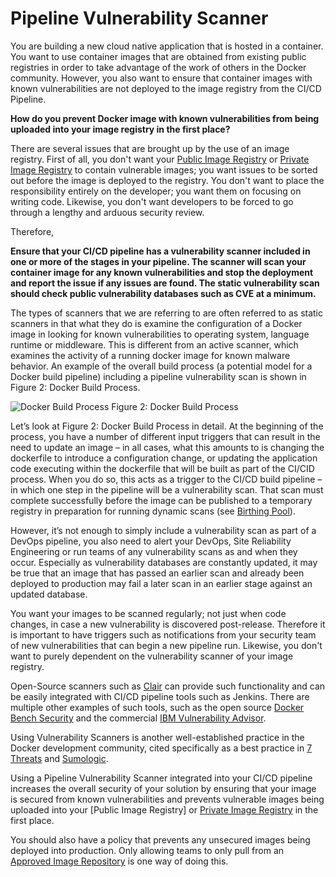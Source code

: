 # Pipeline Vulnerability Scanner

You are building a new cloud native application that is hosted in a container.  You want to use container images that are obtained from existing public registries in order to take advantage of the work of others in the Docker community.  However, you also want to ensure that container images with known vulnerabilities are not deployed to the image registry from the CI/CD Pipeline.

**How do you prevent Docker image with known vulnerabilities from being uploaded into your image registry in the first place?**

There are several issues that are brought up by the use of an image registry.  First of all, you don't want your [Public Image Registry](https://github.com/cdegroot/cloud-patterns-book/blob/master/container-architecture/public-image-registry.md) or [Private Image Registry](https://github.com/cdegroot/cloud-patterns-book/blob/master/container-architecture/private-image-registry.md) to contain vulnerable images; you want issues to be sorted out before the image is deployed to the registry.  You don't want to place the responsibility entirely on the developer; you want them on focusing on writing code.  Likewise, you don't want developers to be forced to go through a lengthy and arduous security review.

Therefore,

**Ensure that your CI/CD pipeline has a vulnerability scanner included in one or more of the stages in your pipeline. The scanner will scan your container image for any known vulnerabilities and stop the deployment and report the issue if any issues are found. The static vulnerability scan should check public vulnerability databases such as CVE at a minimum.**

The types of scanners that we are referring to are often referred to as static scanners in that what they do is examine the configuration of a Docker image in looking for known vulnerabilities to operating system, language runtime or middleware.  This is different from an active scanner, which examines the activity of a running docker image for known malware behavior.  An example of the overall build process (a potential model for a Docker build pipeline) including a pipeline vulnerability scan is shown in Figure 2: Docker Build Process.
 
![Docker Build Process](https://github.com/cdegroot/cloud-patterns-book/blob/master/assets/Figure3a.png)
Figure 2: Docker Build Process

Let’s look at Figure 2: Docker Build Process in detail.  At the beginning of the process, you have a number of different input triggers that can result in the need to update an image – in all cases, what this amounts to is changing the dockerfile to introduce a configuration change, or updating the application code executing within the dockerfile that will be built as part of the CI/CID process.  When you do so, this acts as a trigger to the CI/CD build pipeline – in which one step in the pipeline will be a vulnerability scan.  That scan must complete successfully before the image can be published to a temporary registry in preparation for running dynamic scans (see [Birthing Pool](https://github.com/cdegroot/cloud-patterns-book/blob/master/container-architecture/birthing-pool.md)).

However, it’s not enough to simply include a vulnerability scan as part of a DevOps pipeline, you also need to alert your DevOps, Site Reliability Engineering or run teams of any vulnerability scans as and when they occur.  Especially as vulnerability databases are constantly updated, it may be true that an image that has passed an earlier scan and already been deployed to production may fail a later scan in an earlier stage against an updated database.

You want your images to be scanned regularly; not just when code changes, in case a new vulnerability is discovered post-release. Therefore it is important to have triggers such as notifications from your security team of new vulnerabilities that can begin a new pipeline run.  Likewise, you don't want to purely dependent on the vulnerability scanner of your image registry.

Open-Source scanners such as [Clair](https://github.com/coreos/clair) can provide such functionality and can be easily integrated with CI/CD pipeline tools such as Jenkins.  There are multiple other examples of such tools, such as the open source [Docker Bench Security](https://github.com/docker/docker-bench-security) and the commercial [IBM Vulnerability Advisor](https://medium.com/ibm-cloud/vulnerability-advisor-comes-to-your-cloud-with-ibm-cloud-private-38a6afeab302).

Using Vulnerability Scanners is another well-established practice in the Docker development community, cited specifically as a best practice in [7 Threats](https://sysdig.com/blog/7-docker-security-vulnerabilities/) and [Sumologic](https://www.sumologic.com/blog/security/securing-docker-containers/.).

Using a Pipeline Vulnerability Scanner integrated into your CI/CD pipeline increases the overall security of your solution by ensuring that your image is secured from known vulnerabilities and prevents vulnerable images being uploaded into your [Public Image Registry] or [Private Image Registry](https://github.com/cdegroot/cloud-patterns-book/blob/master/container-architecture/private-image-registry.md) in the first place.  

You should also have a policy that prevents any unsecured images being deployed into production.  Only allowing teams to only pull from an [Approved Image Repository](https://github.com/cdegroot/cloud-patterns-book/blob/master/container-architecture/approved-image-repository.md) is one way of doing this. 
